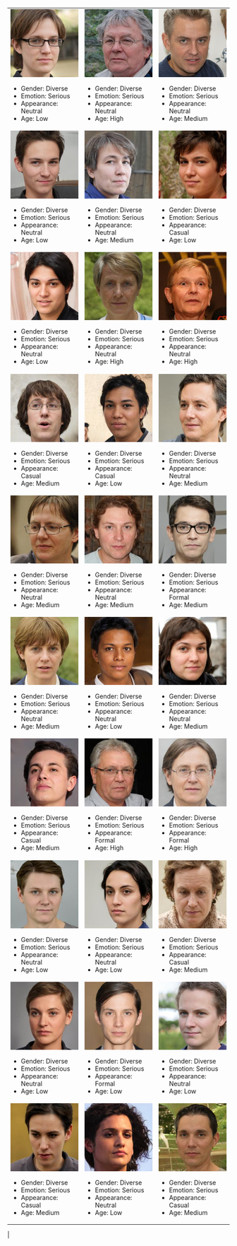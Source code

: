 |   |   |   |
|---|---|---|
| <a href = "https://github.com/human-centered-ai-lab/PERSONAS/blob/main/Resources/Faces/AllFacesHighRes/GenD_EmoS_AppN_AgeL_00067.jpg"><img src="https://github.com/human-centered-ai-lab/PERSONAS/blob/main/Resources/Faces/AllFacesLowRes/GenD_EmoS_AppN_AgeL_00067_small.jpg" width="250" title="Persona 00067"></a><ul><li>Gender: Diverse</li><li>Emotion: Serious</li><li>Appearance: Neutral</li><li>Age: Low</li></ul>| <a href = "https://github.com/human-centered-ai-lab/PERSONAS/blob/main/Resources/Faces/AllFacesHighRes/GenD_EmoS_AppN_AgeH_00507.jpg"><img src="https://github.com/human-centered-ai-lab/PERSONAS/blob/main/Resources/Faces/AllFacesLowRes/GenD_EmoS_AppN_AgeH_00507_small.jpg" width="250" title="Persona 00507"></a><ul><li>Gender: Diverse</li><li>Emotion: Serious</li><li>Appearance: Neutral</li><li>Age: High</li></ul>| <a href = "https://github.com/human-centered-ai-lab/PERSONAS/blob/main/Resources/Faces/AllFacesHighRes/GenD_EmoS_AppN_AgeM_00561.jpg"><img src="https://github.com/human-centered-ai-lab/PERSONAS/blob/main/Resources/Faces/AllFacesLowRes/GenD_EmoS_AppN_AgeM_00561_small.jpg" width="250" title="Persona 00561"></a><ul><li>Gender: Diverse</li><li>Emotion: Serious</li><li>Appearance: Neutral</li><li>Age: Medium</li></ul>|
| <a href = "https://github.com/human-centered-ai-lab/PERSONAS/blob/main/Resources/Faces/AllFacesHighRes/GenD_EmoS_AppN_AgeL_01031.jpg"><img src="https://github.com/human-centered-ai-lab/PERSONAS/blob/main/Resources/Faces/AllFacesLowRes/GenD_EmoS_AppN_AgeL_01031_small.jpg" width="250" title="Persona 01031"></a><ul><li>Gender: Diverse</li><li>Emotion: Serious</li><li>Appearance: Neutral</li><li>Age: Low</li></ul>| <a href = "https://github.com/human-centered-ai-lab/PERSONAS/blob/main/Resources/Faces/AllFacesHighRes/GenD_EmoS_AppN_AgeM_01053.jpg"><img src="https://github.com/human-centered-ai-lab/PERSONAS/blob/main/Resources/Faces/AllFacesLowRes/GenD_EmoS_AppN_AgeM_01053_small.jpg" width="250" title="Persona 01053"></a><ul><li>Gender: Diverse</li><li>Emotion: Serious</li><li>Appearance: Neutral</li><li>Age: Medium</li></ul>| <a href = "https://github.com/human-centered-ai-lab/PERSONAS/blob/main/Resources/Faces/AllFacesHighRes/GenD_EmoS_AppC_AgeL_01054.jpg"><img src="https://github.com/human-centered-ai-lab/PERSONAS/blob/main/Resources/Faces/AllFacesLowRes/GenD_EmoS_AppC_AgeL_01054_small.jpg" width="250" title="Persona 01054"></a><ul><li>Gender: Diverse</li><li>Emotion: Serious</li><li>Appearance: Casual</li><li>Age: Low</li></ul>|
| <a href = "https://github.com/human-centered-ai-lab/PERSONAS/blob/main/Resources/Faces/AllFacesHighRes/GenD_EmoS_AppN_AgeL_01072.jpg"><img src="https://github.com/human-centered-ai-lab/PERSONAS/blob/main/Resources/Faces/AllFacesLowRes/GenD_EmoS_AppN_AgeL_01072_small.jpg" width="250" title="Persona 01072"></a><ul><li>Gender: Diverse</li><li>Emotion: Serious</li><li>Appearance: Neutral</li><li>Age: Low</li></ul>| <a href = "https://github.com/human-centered-ai-lab/PERSONAS/blob/main/Resources/Faces/AllFacesHighRes/GenD_EmoS_AppN_AgeH_01248.jpg"><img src="https://github.com/human-centered-ai-lab/PERSONAS/blob/main/Resources/Faces/AllFacesLowRes/GenD_EmoS_AppN_AgeH_01248_small.jpg" width="250" title="Persona 01248"></a><ul><li>Gender: Diverse</li><li>Emotion: Serious</li><li>Appearance: Neutral</li><li>Age: High</li></ul>| <a href = "https://github.com/human-centered-ai-lab/PERSONAS/blob/main/Resources/Faces/AllFacesHighRes/GenD_EmoS_AppN_AgeH_01362.jpg"><img src="https://github.com/human-centered-ai-lab/PERSONAS/blob/main/Resources/Faces/AllFacesLowRes/GenD_EmoS_AppN_AgeH_01362_small.jpg" width="250" title="Persona 01362"></a><ul><li>Gender: Diverse</li><li>Emotion: Serious</li><li>Appearance: Neutral</li><li>Age: High</li></ul>|
| <a href = "https://github.com/human-centered-ai-lab/PERSONAS/blob/main/Resources/Faces/AllFacesHighRes/GenD_EmoS_AppC_AgeM_01596.jpg"><img src="https://github.com/human-centered-ai-lab/PERSONAS/blob/main/Resources/Faces/AllFacesLowRes/GenD_EmoS_AppC_AgeM_01596_small.jpg" width="250" title="Persona 01596"></a><ul><li>Gender: Diverse</li><li>Emotion: Serious</li><li>Appearance: Casual</li><li>Age: Medium</li></ul>| <a href = "https://github.com/human-centered-ai-lab/PERSONAS/blob/main/Resources/Faces/AllFacesHighRes/GenD_EmoS_AppC_AgeL_01731.jpg"><img src="https://github.com/human-centered-ai-lab/PERSONAS/blob/main/Resources/Faces/AllFacesLowRes/GenD_EmoS_AppC_AgeL_01731_small.jpg" width="250" title="Persona 01731"></a><ul><li>Gender: Diverse</li><li>Emotion: Serious</li><li>Appearance: Casual</li><li>Age: Low</li></ul>| <a href = "https://github.com/human-centered-ai-lab/PERSONAS/blob/main/Resources/Faces/AllFacesHighRes/GenD_EmoS_AppN_AgeM_02555.jpg"><img src="https://github.com/human-centered-ai-lab/PERSONAS/blob/main/Resources/Faces/AllFacesLowRes/GenD_EmoS_AppN_AgeM_02555_small.jpg" width="250" title="Persona 02555"></a><ul><li>Gender: Diverse</li><li>Emotion: Serious</li><li>Appearance: Neutral</li><li>Age: Medium</li></ul>|
| <a href = "https://github.com/human-centered-ai-lab/PERSONAS/blob/main/Resources/Faces/AllFacesHighRes/GenD_EmoS_AppN_AgeM_02808.jpg"><img src="https://github.com/human-centered-ai-lab/PERSONAS/blob/main/Resources/Faces/AllFacesLowRes/GenD_EmoS_AppN_AgeM_02808_small.jpg" width="250" title="Persona 02808"></a><ul><li>Gender: Diverse</li><li>Emotion: Serious</li><li>Appearance: Neutral</li><li>Age: Medium</li></ul>| <a href = "https://github.com/human-centered-ai-lab/PERSONAS/blob/main/Resources/Faces/AllFacesHighRes/GenD_EmoS_AppN_AgeM_03946.jpg"><img src="https://github.com/human-centered-ai-lab/PERSONAS/blob/main/Resources/Faces/AllFacesLowRes/GenD_EmoS_AppN_AgeM_03946_small.jpg" width="250" title="Persona 03946"></a><ul><li>Gender: Diverse</li><li>Emotion: Serious</li><li>Appearance: Neutral</li><li>Age: Medium</li></ul>| <a href = "https://github.com/human-centered-ai-lab/PERSONAS/blob/main/Resources/Faces/AllFacesHighRes/GenD_EmoS_AppF_AgeM_03979.jpg"><img src="https://github.com/human-centered-ai-lab/PERSONAS/blob/main/Resources/Faces/AllFacesLowRes/GenD_EmoS_AppF_AgeM_03979_small.jpg" width="250" title="Persona 03979"></a><ul><li>Gender: Diverse</li><li>Emotion: Serious</li><li>Appearance: Formal</li><li>Age: Medium</li></ul>|
| <a href = "https://github.com/human-centered-ai-lab/PERSONAS/blob/main/Resources/Faces/AllFacesHighRes/GenD_EmoS_AppN_AgeM_03989.jpg"><img src="https://github.com/human-centered-ai-lab/PERSONAS/blob/main/Resources/Faces/AllFacesLowRes/GenD_EmoS_AppN_AgeM_03989_small.jpg" width="250" title="Persona 03989"></a><ul><li>Gender: Diverse</li><li>Emotion: Serious</li><li>Appearance: Neutral</li><li>Age: Medium</li></ul>| <a href = "https://github.com/human-centered-ai-lab/PERSONAS/blob/main/Resources/Faces/AllFacesHighRes/GenD_EmoS_AppN_AgeL_04160.jpg"><img src="https://github.com/human-centered-ai-lab/PERSONAS/blob/main/Resources/Faces/AllFacesLowRes/GenD_EmoS_AppN_AgeL_04160_small.jpg" width="250" title="Persona 04160"></a><ul><li>Gender: Diverse</li><li>Emotion: Serious</li><li>Appearance: Neutral</li><li>Age: Low</li></ul>| <a href = "https://github.com/human-centered-ai-lab/PERSONAS/blob/main/Resources/Faces/AllFacesHighRes/GenD_EmoS_AppN_AgeM_04726.jpg"><img src="https://github.com/human-centered-ai-lab/PERSONAS/blob/main/Resources/Faces/AllFacesLowRes/GenD_EmoS_AppN_AgeM_04726_small.jpg" width="250" title="Persona 04726"></a><ul><li>Gender: Diverse</li><li>Emotion: Serious</li><li>Appearance: Neutral</li><li>Age: Medium</li></ul>|
| <a href = "https://github.com/human-centered-ai-lab/PERSONAS/blob/main/Resources/Faces/AllFacesHighRes/GenD_EmoS_AppC_AgeM_04866.jpg"><img src="https://github.com/human-centered-ai-lab/PERSONAS/blob/main/Resources/Faces/AllFacesLowRes/GenD_EmoS_AppC_AgeM_04866_small.jpg" width="250" title="Persona 04866"></a><ul><li>Gender: Diverse</li><li>Emotion: Serious</li><li>Appearance: Casual</li><li>Age: Medium</li></ul>| <a href = "https://github.com/human-centered-ai-lab/PERSONAS/blob/main/Resources/Faces/AllFacesHighRes/GenD_EmoS_AppF_AgeH_04886.jpg"><img src="https://github.com/human-centered-ai-lab/PERSONAS/blob/main/Resources/Faces/AllFacesLowRes/GenD_EmoS_AppF_AgeH_04886_small.jpg" width="250" title="Persona 04886"></a><ul><li>Gender: Diverse</li><li>Emotion: Serious</li><li>Appearance: Formal</li><li>Age: High</li></ul>| <a href = "https://github.com/human-centered-ai-lab/PERSONAS/blob/main/Resources/Faces/AllFacesHighRes/GenD_EmoS_AppF_AgeH_04961.jpg"><img src="https://github.com/human-centered-ai-lab/PERSONAS/blob/main/Resources/Faces/AllFacesLowRes/GenD_EmoS_AppF_AgeH_04961_small.jpg" width="250" title="Persona 04961"></a><ul><li>Gender: Diverse</li><li>Emotion: Serious</li><li>Appearance: Formal</li><li>Age: High</li></ul>|
| <a href = "https://github.com/human-centered-ai-lab/PERSONAS/blob/main/Resources/Faces/AllFacesHighRes/GenD_EmoS_AppN_AgeL_05340.jpg"><img src="https://github.com/human-centered-ai-lab/PERSONAS/blob/main/Resources/Faces/AllFacesLowRes/GenD_EmoS_AppN_AgeL_05340_small.jpg" width="250" title="Persona 05340"></a><ul><li>Gender: Diverse</li><li>Emotion: Serious</li><li>Appearance: Neutral</li><li>Age: Low</li></ul>| <a href = "https://github.com/human-centered-ai-lab/PERSONAS/blob/main/Resources/Faces/AllFacesHighRes/GenD_EmoS_AppN_AgeL_05932.jpg"><img src="https://github.com/human-centered-ai-lab/PERSONAS/blob/main/Resources/Faces/AllFacesLowRes/GenD_EmoS_AppN_AgeL_05932_small.jpg" width="250" title="Persona 05932"></a><ul><li>Gender: Diverse</li><li>Emotion: Serious</li><li>Appearance: Neutral</li><li>Age: Low</li></ul>| <a href = "https://github.com/human-centered-ai-lab/PERSONAS/blob/main/Resources/Faces/AllFacesHighRes/GenD_EmoS_AppC_AgeM_07299.jpg"><img src="https://github.com/human-centered-ai-lab/PERSONAS/blob/main/Resources/Faces/AllFacesLowRes/GenD_EmoS_AppC_AgeM_07299_small.jpg" width="250" title="Persona 07299"></a><ul><li>Gender: Diverse</li><li>Emotion: Serious</li><li>Appearance: Casual</li><li>Age: Medium</li></ul>|
| <a href = "https://github.com/human-centered-ai-lab/PERSONAS/blob/main/Resources/Faces/AllFacesHighRes/GenD_EmoS_AppN_AgeL_07353.jpg"><img src="https://github.com/human-centered-ai-lab/PERSONAS/blob/main/Resources/Faces/AllFacesLowRes/GenD_EmoS_AppN_AgeL_07353_small.jpg" width="250" title="Persona 07353"></a><ul><li>Gender: Diverse</li><li>Emotion: Serious</li><li>Appearance: Neutral</li><li>Age: Low</li></ul>| <a href = "https://github.com/human-centered-ai-lab/PERSONAS/blob/main/Resources/Faces/AllFacesHighRes/GenD_EmoS_AppF_AgeL_07783.jpg"><img src="https://github.com/human-centered-ai-lab/PERSONAS/blob/main/Resources/Faces/AllFacesLowRes/GenD_EmoS_AppF_AgeL_07783_small.jpg" width="250" title="Persona 07783"></a><ul><li>Gender: Diverse</li><li>Emotion: Serious</li><li>Appearance: Formal</li><li>Age: Low</li></ul>| <a href = "https://github.com/human-centered-ai-lab/PERSONAS/blob/main/Resources/Faces/AllFacesHighRes/GenD_EmoS_AppN_AgeL_08270.jpg"><img src="https://github.com/human-centered-ai-lab/PERSONAS/blob/main/Resources/Faces/AllFacesLowRes/GenD_EmoS_AppN_AgeL_08270_small.jpg" width="250" title="Persona 08270"></a><ul><li>Gender: Diverse</li><li>Emotion: Serious</li><li>Appearance: Neutral</li><li>Age: Low</li></ul>|
| <a href = "https://github.com/human-centered-ai-lab/PERSONAS/blob/main/Resources/Faces/AllFacesHighRes/GenD_EmoS_AppC_AgeM_08377.jpg"><img src="https://github.com/human-centered-ai-lab/PERSONAS/blob/main/Resources/Faces/AllFacesLowRes/GenD_EmoS_AppC_AgeM_08377_small.jpg" width="250" title="Persona 08377"></a><ul><li>Gender: Diverse</li><li>Emotion: Serious</li><li>Appearance: Casual</li><li>Age: Medium</li></ul>| <a href = "https://github.com/human-centered-ai-lab/PERSONAS/blob/main/Resources/Faces/AllFacesHighRes/GenD_EmoS_AppN_AgeL_09004.jpg"><img src="https://github.com/human-centered-ai-lab/PERSONAS/blob/main/Resources/Faces/AllFacesLowRes/GenD_EmoS_AppN_AgeL_09004_small.jpg" width="250" title="Persona 09004"></a><ul><li>Gender: Diverse</li><li>Emotion: Serious</li><li>Appearance: Neutral</li><li>Age: Low</li></ul>| <a href = "https://github.com/human-centered-ai-lab/PERSONAS/blob/main/Resources/Faces/AllFacesHighRes/GenD_EmoS_AppC_AgeM_09958.jpg"><img src="https://github.com/human-centered-ai-lab/PERSONAS/blob/main/Resources/Faces/AllFacesLowRes/GenD_EmoS_AppC_AgeM_09958_small.jpg" width="250" title="Persona 09958"></a><ul><li>Gender: Diverse</li><li>Emotion: Serious</li><li>Appearance: Casual</li><li>Age: Medium</li></ul>|
|
